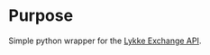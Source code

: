 # Purpose

Simple python wrapper for the [Lykke Exchange API](https://hft-service-dev.lykkex.net/swagger/ui/index.html). 
